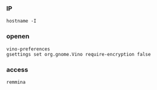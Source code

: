 ### IP
	hostname -I
### openen
	vino-preferences
	gsettings set org.gnome.Vino require-encryption false
### access
	remmina
